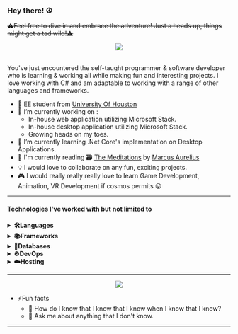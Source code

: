 ### Hey there! ☮️
 ~~⚠️Feel free to dive in and embrace the adventure! Just a heads up, things might get a tad wild!⚠️~~
<div align="center">
 <img  src="https://media.giphy.com/media/v1.Y2lkPTc5MGI3NjExcHM5bnc0Y2V2cGhqOGs1YTRjODN3eGx4cGRwd2VrdDc0azVsenM1eCZlcD12MV9pbnRlcm5hbF9naWZfYnlfaWQmY3Q9Zw/EhzWrhGlYuvug/giphy.gif"/>
</div>
</br>

You've just encountered the self-taught programmer & software developer who is learning & working all while making fun and interesting projects. I love working with C# and am adaptable to working with a range of other languages and frameworks. 

- 🏫 EE student from <a href="https://uh.edu/">University Of Houston</a>
- 🔭 I’m currently working on :
  -  In-house web application utilizing Microsoft Stack.
  -  In-house desktop application utilizing Microsoft Stack.
  -  Growing heads on my toes.
- 🧠 I’m currently learning .Net Core's implementation on Desktop Applications.
- 👀 I'm currently reading 🗃️ <a href="https://en.wikipedia.org/wiki/Meditations">The Meditations</a> by <a href="https://en.wikipedia.org/wiki/Marcus_Aurelius">Marcus Aurelius</a>
- 💡  I would love to collaborate on any fun, exciting projects.
- 🎮 I would really really really love to learn Game Development, Animation, VR Development if cosmos permits 😜

<hr/>

#### Technologies I've worked with but not limited to 
<details>
    <summary><b>🛠️Languages</b></summary>
    <br>
    <img src ="https://img.shields.io/badge/C%23-239120?style=for-the-badge&logo=C%23-239120&logoColor=ffdd54"/> 
    <img src="https://img.shields.io/badge/html5-%23E34F26.svg?style=for-the-badge&logo=html5&logoColor=white" />
    <img src="https://img.shields.io/badge/css3-%231572B6.svg?style=for-the-badge&logo=css3&logoColor=white" />
    <img src="https://img.shields.io/badge/c-%2300599C.svg?style=for-the-badge&logo=c&logoColor=white" />
    <img src="https://img.shields.io/badge/c++-%2300599C.svg?style=for-the-badge&logo=c%2B%2B&logoColor=white" />
    <img src="https://img.shields.io/badge/PHP-777BB4?logo=php&logoColor=white&style=for-the-badge" />
</details>

<details>
    <summary><b>📚Frameworks</b></summary>
    <br>
    <img src="https://img.shields.io/badge/.NET-512BD4?logo=.net&logoColor=white&style=for-the-badge"/>
    <img src="https://img.shields.io/badge/.NET_Standard-5C2D91?logo=.net&logoColor=white&style=for-the-badge" />
    <img src="https://img.shields.io/badge/.NET_Core-512BD4?logo=.net&logoColor=white&style=for-the-badge" />
    <img src="https://img.shields.io/badge/MVC-5C2D91?logo=asp.net&logoColor=aqua&style=for-the-badge" />
    <img src="https://img.shields.io/badge/UWP-0089D6?logo=windows&logoColor=white&style=for-the-badge" />
    <img src="https://img.shields.io/badge/Web_API-005571?logo=asp.net&logoColor=white&style=for-the-badge" /> 
    <img src="https://img.shields.io/badge/bootstrap-%238511FA.svg?style=for-the-badge&logo=bootstrap&logoColor=white" />
</details>
<details>
    <summary><b>💾Databases</b></summary>
    <br>
    <img src="https://img.shields.io/badge/T_SQL-CC2927?logo=microsoftsqlserver&logoColor=white&style=for-the-badge" />
     <img src="https://img.shields.io/badge/mysql-%2300f.svg?style=for-the-badge&logo=mysql&logoColor=white" />
    <img src="https://img.shields.io/badge/MongoDB-%234ea94b.svg?style=for-the-badge&logo=mongodb&logoColor=white" />
    <img src="https://img.shields.io/badge/sqlite-%2307405e.svg?style=for-the-badge&logo=sqlite&logoColor=white" />    
</details>
<details>
    <summary><b>⚙️DevOps</b></summary>
    <br>
    <img src="https://img.shields.io/badge/Azure_DevOps-0078D7?logo=azuredevops&logoColor=white&style=for-the-badge"/> 
    <img src="https://img.shields.io/badge/Bamboo-0052CC?logo=bamboo&logoColor=white&style=for-the-badge" />    
</details>

<details>
    <summary><b>☁️Hosting</b></summary>
    <br>
    <img src="https://img.shields.io/badge/Heroku-430098?logo=heroku&logoColor=white&style=for-the-badge" />    
    <img src="https://img.shields.io/badge/AWS-%23FF9900.svg?style=for-the-badge&logo=amazon-aws&logoColor=white" />
    <img src="https://img.shields.io/badge/github%20pages-121013?style=for-the-badge&logo=github&logoColor=white" />    
</details>

<hr/>

<div align="center">
 <img  src="https://media.giphy.com/media/v1.Y2lkPTc5MGI3NjExNm12YWpoeGw5aHdjb2xlaXIwanUxb3hzazc1Zmhjcmc2MmswYnUwZiZlcD12MV9pbnRlcm5hbF9naWZfYnlfaWQmY3Q9Zw/xznyPebL28X5u/giphy.gif"/>
</div>

- ⚡Fun facts
    - 🤔 How do I know that I know that I know when I know that I know?
    - 💬 Ask me about anything that I don't know.
<hr/>

